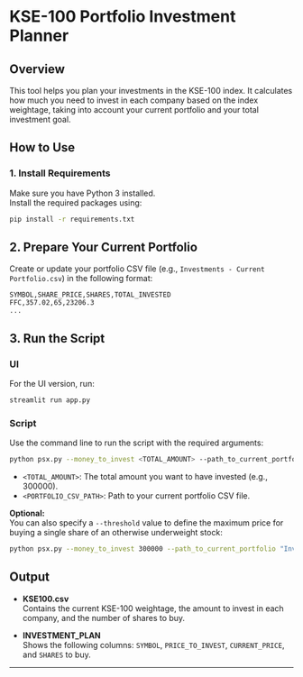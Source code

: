 # KSE-100 Portfolio Investment Planner

## Overview

This tool helps you plan your investments in the KSE-100 index. It calculates how much you need to invest in each company based on the index weightage, taking into account your current portfolio and your total investment goal.

## How to Use

### 1. Install Requirements

Make sure you have Python 3 installed.  
Install the required packages using:

```sh
pip install -r requirements.txt
```

## 2. Prepare Your Current Portfolio

Create or update your portfolio CSV file (e.g., `Investments - Current Portfolio.csv`) in the following format:

```
SYMBOL,SHARE_PRICE,SHARES,TOTAL_INVESTED
FFC,357.02,65,23206.3
...
```

## 3. Run the Script

### UI
For the UI version, run:
```sh
streamlit run app.py
```

### Script
Use the command line to run the script with the required arguments:

```sh
python psx.py --money_to_invest <TOTAL_AMOUNT> --path_to_current_portfolio "<PORTFOLIO_CSV_PATH>"
```

- `<TOTAL_AMOUNT>`: The total amount you want to have invested (e.g., 300000).
- `<PORTFOLIO_CSV_PATH>`: Path to your current portfolio CSV file.

**Optional:**  
You can also specify a `--threshold` value to define the maximum price for buying a single share of an otherwise underweight stock:

```sh
python psx.py --money_to_invest 300000 --path_to_current_portfolio "Investments - Current Portfolio.csv" --threshold 100
```


## Output

- **KSE100.csv**  
  Contains the current KSE-100 weightage, the amount to invest in each company, and the number of shares to buy.

- **INVESTMENT_PLAN**  
  Shows the following columns: `SYMBOL`, `PRICE_TO_INVEST`, `CURRENT_PRICE`, and `SHARES` to buy.

---